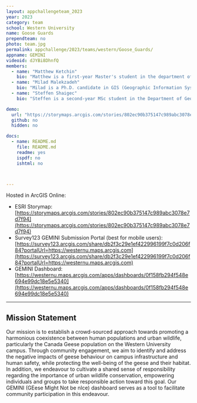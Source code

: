 ```yaml
---
layout: appchallengeteam_2023
year: 2023
category: team
school: Western University
name: Goose Guards
prependteam: no
photo: team.jpg
permalink: appchallenge/2023/teams/western/Goose_Guards/
appname: GEMINI
videoid: dJYBi8DhnfQ
members: 
  - name: "Matthew Ketchin"
    bio: "Matthew is a first-year Master's student in the department of Geography and Environment at the University of Western Ontario and is a member of the Geospatial Analysis Lab. He graduated from the University of Calgary with a degree in Ecology and a minor in Geography. His research interests center around the spatial and temporal analysis of big data in environmental health applications."
  - name: "Milad Malekzadeh"
    bio: "Milad is a Ph.D. candidate in GIS (Geographic Information System) at the Department of Geography and Environment, University of Western Ontario, Canada. He is currently working on his thesis on Context-Aware Human Mobility Analysis Using Multi-Source Data and Machine Learning. His research interests include geospatial analysis, artificial intelligence and machine learning, network analysis, big data, movement analysis, and context-aware systems. Milad is a member of The Canadian Association of Geographers (CAG) and The American Association of Geographers (AAG). Furthermore, he has chaired the International Student Committee in the Department of Geography and Environment at Western University and is a member of the Integrated Transportation Community Advisory Committee in the City of London, Ontario. Milad is also a member of Reforest London, a non-profit organization to enhance environmental and human health in the Forest City."
  - name: "Steffen Shaigec"
    bio: "Steffen is a second-year MSc student in the Department of Geography and Environment. He is developing a mobile, ground-based, high-resolution remote sensing system using Light Detection and Ranging (LiDAR) technology to document the detailed urban built and vegetated surface structure. Steffen is a lead member of Western's CubeSat Science team, which is designing a small remote-sensing satellite for launch from the International Space Station. Steffen's interests include all things related to sustainability, space, and entrepreneurship within Low Earth orbit."

demo:
  url: "https://storymaps.arcgis.com/stories/802ec90b375147c989abc3078e7d7f94"
  github: no
  hidden: no

docs:
  - name: README.md
    file: README.md
    readme: yes
    ispdf: no
    ishtml: no



---
```


Hosted in ArcGIS Online:

- ESRI Storymap: [https://storymaps.arcgis.com/stories/802ec90b375147c989abc3078e7d7f94](https://storymaps.arcgis.com/stories/802ec90b375147c989abc3078e7d7f94)
- Survey123 GEMINI Submission Portal (best for mobile users): [https://survey123.arcgis.com/share/db2f3c29e1ef422996199f7c0d206f84?portalUrl=https://westernu.maps.arcgis.com](https://survey123.arcgis.com/share/db2f3c29e1ef422996199f7c0d206f84?portalUrl=https://westernu.maps.arcgis.com)
- GEMINI Dashboard: [https://westernu.maps.arcgis.com/apps/dashboards/0f158fb294f548e694e99dc18e5e5340](https://westernu.maps.arcgis.com/apps/dashboards/0f158fb294f548e694e99dc18e5e5340)

---

## Mission Statement

Our mission is to establish a crowd-sourced approach towards promoting a harmonious coexistence between human populations and urban wildlife, particularly the Canada Geese population on the Western University campus. Through community engagement, we aim to identify and address the negative impacts of geese behaviour on campus infrastructure and human safety, while protecting the well-being of the geese and their habitat. In addition, we endeavour to cultivate a shared sense of responsibility regarding the importance of urban wildlife conservation, empowering individuals and groups to take responsible action toward this goal. Our GEMINI (GEese MIght Not be nIce) dashboard serves as a tool to facilitate community participation in this endeavour.
